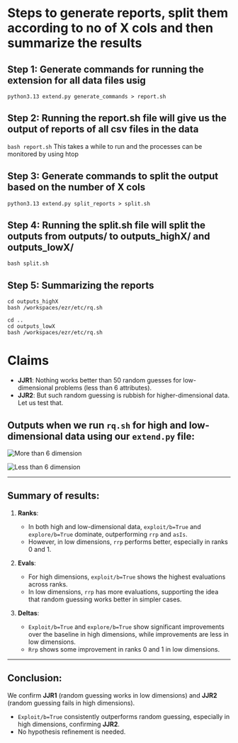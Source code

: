 # Steps to generate reports, split them according to no of X cols and then summarize the results

## Step 1: Generate commands for running the extension for all data files usig 
``` python3.13 extend.py generate_commands > report.sh ```

## Step 2: Running the report.sh file will give us the output of reports of all csv files in the data
``` bash report.sh ```
This takes a while to run and the processes can be monitored by using htop

## Step 3: Generate commands to split the output based on the number of X cols
``` python3.13 extend.py split_reports > split.sh ```

## Step 4: Running the split.sh file will split the outputs from outputs/ to outputs_highX/ and outputs_lowX/
``` bash split.sh ```

## Step 5: Summarizing the reports
```
cd outputs_highX
bash /workspaces/ezr/etc/rq.sh

cd ..
cd outputs_lowX
bash /workspaces/ezr/etc/rq.sh
```

# Claims

- **JJR1**: Nothing works better than 50 random guesses for low-dimensional problems (less than 6 attributes).
- **JJR2**: But such random guessing is rubbish for higher-dimensional data. Let us test that.

## Outputs when we run `rq.sh` for high and low-dimensional data using our `extend.py` file:

![More than 6 dimension](output/image/high_output.png)

![Less than 6 dimension](output/image/low_output.png)

---

## Summary of results:


1. **Ranks**:
    - In both high and low-dimensional data, `exploit/b=True` and `explore/b=True` dominate, outperforming `rrp` and `asIs`. 
    - However, in low dimensions, `rrp` performs better, especially in ranks 0 and 1.

2. **Evals**:
    - For high dimensions, `exploit/b=True` shows the highest evaluations across ranks.
    - In low dimensions, `rrp` has more evaluations, supporting the idea that random guessing works better in simpler cases.

3. **Deltas**:
    - `Exploit/b=True` and `explore/b=True` show significant improvements over the baseline in high dimensions, while improvements are less in low dimensions.
    - `Rrp` shows some improvement in ranks 0 and 1 in low dimensions.

---

## Conclusion:

We confirm **JJR1** (random guessing works in low dimensions) and **JJR2** (random guessing fails in high dimensions). 
- `Exploit/b=True` consistently outperforms random guessing, especially in high dimensions, confirming **JJR2**.
- No hypothesis refinement is needed.
